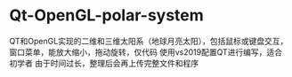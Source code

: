 # Qt-OpenGL-polar-system
QT和OpenGL实现的二维和三维太阳系（地球月亮太阳），包括鼠标或键盘交互，窗口菜单，能放大缩小，拖动旋转，仅代码
使用vs2019配置QT进行编写，适合初学者
由于时间过长，整理后会再上传完整文件和程序
